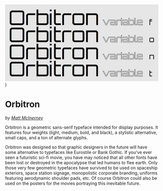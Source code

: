 
<!--
![Orbitron](https://github.com/theleagueof/orbitron/raw/master/images/orbitron-3.png)
-->

<!-- Updated image for variable mastering fork -->
![Orbitron](https://github.com/eliheuer/orbitron/blob/vf-mastering/documentation/images/orbitron-var-1.gif))

Orbitron
========
_by [Matt McInerney](http://pixelspread.com)_

Orbitron is a geometric sans-serif typeface intended for display purposes. It features four weights (light, medium, bold, and black), a stylistic alternative, small caps, and a ton of alternate glyphs. 

Orbitron was designed so that graphic designers in the future will have some alternative to typefaces like Eurostile or Bank Gothic. If you’ve ever seen a futuristic sci-fi movie, you have may noticed that all other fonts have been lost or destroyed in the apocalypse that led humans to flee earth. Only those very few geometric typefaces have survived to be used on spaceship exteriors, space station signage, monopolistic corporate branding, uniforms featuring aerodynamic shoulder pads, etc. Of course Orbitron could also be used on the posters for the movies portraying this inevitable future.
